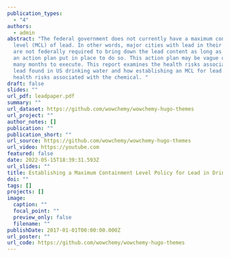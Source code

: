 ```yaml
---
publication_types:
  - "4"
authors:
  - admin
abstract: "The federal government does not currently have a maximum containment
  level (MCL) of lead. In other words, major cities with lead in their drinking water
  are not federally required to bring down the lead content as long as they have
  an action plan put in place to do so. This action plan may be vague or take
  many months to execute. This report examines the health risks associated with
  lead found in US drinking water and how establishing an MCL for lead can decrease
  health risks associated with the chemical. "
draft: false
slides: ""
url_pdf: leadpaper.pdf
summary: ""
url_dataset: https://github.com/wowchemy/wowchemy-hugo-themes
url_project: ""
author_notes: []
publication: ""
publication_short: ""
url_source: https://github.com/wowchemy/wowchemy-hugo-themes
url_video: https://youtube.com
featured: false
date: 2022-05-15T18:39:31.593Z
url_slides: ""
title: Establishing a Maximum Containment Level Policy for Lead in Drinking Water
doi: ""
tags: []
projects: []
image:
  caption: ""
  focal_point: ""
  preview_only: false
  filename: ""
publishDate: 2017-01-01T00:00:00.000Z
url_poster: ""
url_code: https://github.com/wowchemy/wowchemy-hugo-themes
---
```

